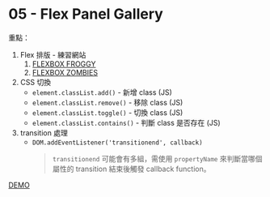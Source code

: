 # 05 - Flex Panel Gallery

重點：
1. Flex 排版 - 練習網站
    1. [FLEXBOX FROGGY](https://flexboxfroggy.com)
    2. [FLEXBOX ZOMBIES](https://geddski.teachable.com/p/flexbox-zombies)
1. CSS 切換
    - `element.classList.add()` - 新增 class (JS)
    - `element.classList.remove()` - 移除 class (JS)
    - `element.classList.toggle()` - 切換 class (JS)
    - `element.classList.contains()` - 判斷 class 是否存在 (JS)
1. transition 處理
    - `DOM.addEventListener('transitionend', callback)`
        > `transitionend` 可能會有多組，需使用 `propertyName` 來判斷當哪個屬性的 transition 結束後觸發 callback function。

[DEMO](https://gn00678465.github.io/JavaScript_30_exercise/05%20-%20Flex%20Panel%20Gallery/index-EXERCISE.html)